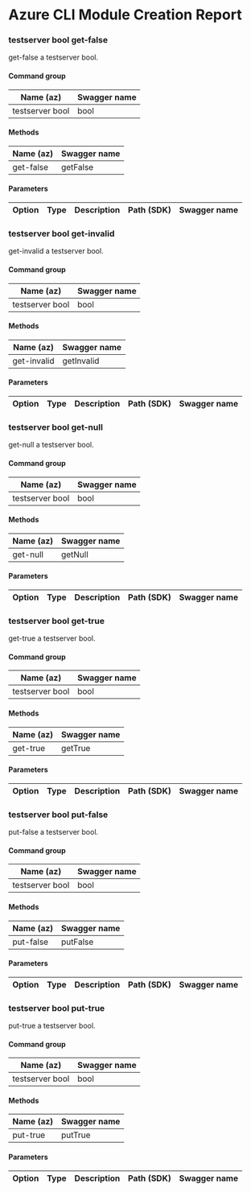 # Azure CLI Module Creation Report

### testserver bool get-false

get-false a testserver bool.

#### Command group
|Name (az)|Swagger name|
|---------|------------|
|testserver bool|bool|

#### Methods
|Name (az)|Swagger name|
|---------|------------|
|get-false|getFalse|

#### Parameters
|Option|Type|Description|Path (SDK)|Swagger name|
|------|----|-----------|----------|------------|

### testserver bool get-invalid

get-invalid a testserver bool.

#### Command group
|Name (az)|Swagger name|
|---------|------------|
|testserver bool|bool|

#### Methods
|Name (az)|Swagger name|
|---------|------------|
|get-invalid|getInvalid|

#### Parameters
|Option|Type|Description|Path (SDK)|Swagger name|
|------|----|-----------|----------|------------|

### testserver bool get-null

get-null a testserver bool.

#### Command group
|Name (az)|Swagger name|
|---------|------------|
|testserver bool|bool|

#### Methods
|Name (az)|Swagger name|
|---------|------------|
|get-null|getNull|

#### Parameters
|Option|Type|Description|Path (SDK)|Swagger name|
|------|----|-----------|----------|------------|

### testserver bool get-true

get-true a testserver bool.

#### Command group
|Name (az)|Swagger name|
|---------|------------|
|testserver bool|bool|

#### Methods
|Name (az)|Swagger name|
|---------|------------|
|get-true|getTrue|

#### Parameters
|Option|Type|Description|Path (SDK)|Swagger name|
|------|----|-----------|----------|------------|

### testserver bool put-false

put-false a testserver bool.

#### Command group
|Name (az)|Swagger name|
|---------|------------|
|testserver bool|bool|

#### Methods
|Name (az)|Swagger name|
|---------|------------|
|put-false|putFalse|

#### Parameters
|Option|Type|Description|Path (SDK)|Swagger name|
|------|----|-----------|----------|------------|

### testserver bool put-true

put-true a testserver bool.

#### Command group
|Name (az)|Swagger name|
|---------|------------|
|testserver bool|bool|

#### Methods
|Name (az)|Swagger name|
|---------|------------|
|put-true|putTrue|

#### Parameters
|Option|Type|Description|Path (SDK)|Swagger name|
|------|----|-----------|----------|------------|
